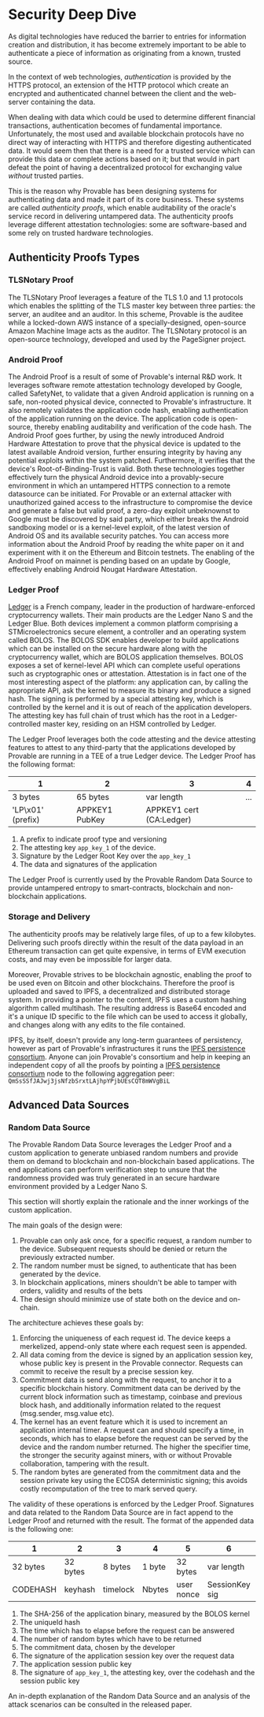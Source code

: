 # Security Deep Dive
As digital technologies have reduced the barrier to entries for information creation and distribution, it has become extremely important to be able to authenticate a piece of information as originating from a known, trusted source.

In the context of web technologies, _authentication_ is provided by the HTTPS protocol, an extension of the HTTP protocol which create an encrypted and authenticated channel between the client and the web-server containing the data.

When dealing with data which could be used to determine different financial transactions, authentication becomes of fundamental importance. Unfortunately, the most used and available blockchain protocols have no direct way of interacting with HTTPS and therefore digesting authenticated data. It would seem then that there is a need for a trusted service which can provide this data or complete actions based on it; but that would in part defeat the point of having a decentralized protocol for exchanging value *without* trusted parties.

This is the reason why Provable has been designing systems for authenticating data and made it part of its core business. These systems are called *authenticity proofs*, which enable auditability of the oracle's service record in delivering untampered data.
The authenticity proofs leverage different attestation technologies: some are software-based and some rely on trusted hardware technologies.

## Authenticity Proofs Types

### TLSNotary Proof
The TLSNotary Proof leverages a feature of the TLS 1.0 and 1.1 protocols which enables the splitting of the TLS master key between three parties: the server, an auditee and an auditor. In this scheme, Provable is the auditee while a locked-down AWS instance of a specially-designed, open-source Amazon Machine Image acts as the auditor. The TLSNotary protocol is an open-source technology, developed and used by the PageSigner project.

### Android Proof
The Android Proof is a result of some of Provable's internal R&D work. It leverages software remote attestation technology developed by Google, called SafetyNet, to validate that a given Android application is running on a safe, non-rooted physical device, connected to Provable's infrastructure. It also remotely validates the application code hash, enabling authentication of the application running on the device. The application code is open-source, thereby enabling auditability and verification of the code hash. The Android Proof goes further, by using the newly introduced Android Hardware Attestation to prove that the physical device is updated to the latest available Android version, further ensuring integrity by having any potential exploits within the system patched. Furthermore, it verifies that the device's Root-of-Binding-Trust is valid. Both these technologies together effectively turn the physical Android device into a provably-secure environment in which an untampered HTTPS connection to a remote datasource can be initiated. For Provable or an external attacker with unauthorized gained access to the infrastructure to compromise the device and generate a false but valid proof, a zero-day exploit unbeknownst to Google must be discovered by said party, which either breaks the Android sandboxing model or is a kernel-level exploit, of the latest version of Android OS and its available security patches.
You can access more information about the Android Proof by reading the white paper on it and experiment with it on the Ethereum and Bitcoin testnets. The enabling of the Android Proof on mainnet is pending based on an update by Google, effectively enabling Android Nougat Hardware Attestation.


### Ledger Proof

<a href="https://www.ledger.co">Ledger</a> is a French company, leader in the production of hardware-enforced cryptocurrency wallets. Their main products are the Ledger Nano S and the Ledger Blue. Both devices implement a common platform comprising a STMicroelectronics secure element, a controller and an operating system called BOLOS.
The BOLOS SDK enables developer to build applications which can be installed on the secure hardware along with the cryptocurrency wallet, which are BOLOS application themselves.
BOLOS exposes a set of kernel-level API which can complete useful operations such as cryptographic ones or attestation. Attestation is in fact one of the most interesting aspect of the platform: any application can, by calling the appropriate API, ask the kernel to measure its binary and produce a signed hash. The signing is performed by a special attesting key, which is controlled by the kernel and it is out of reach of the application developers. The attesting key has full chain of trust which has the root in a Ledger-controlled master key, residing on an HSM controlled by Ledger.

The Ledger Proof leverages both the code attesting and the device attesting features to attest to any third-party that the applications developed by Provable are running in a TEE of a true Ledger device. The Ledger Proof has the following format:

<table>
<thead>
<tr>
<th>1</th>
<th>2</th>
<th>3</th>
<th>4</th>
</tr>
</thead>
<tbody>
<tr>
<td>3 bytes</td>
<td>65 bytes</td>
<td>var length</td>
<td>...</td>
</tr>
<tr>
<td>'LP\x01' (prefix)</td>
<td>APPKEY1 PubKey</td>
<td>APPKEY1 cert (CA:Ledger)</td>
</tr></tbody></table>

1. A prefix to indicate proof type and versioning
2. The attesting key `app_key_1` of the device.
3. Signature by the Ledger Root Key over the `app_key_1`
4. The data and signatures of the application

The Ledger Proof is currently used by the Provable Random Data Source to provide untampered entropy to smart-contracts, blockchain and non-blockchain applications.

### Storage and Delivery
The authenticity proofs may be relatively large files, of up to a few kilobytes. Delivering such proofs directly within the result of the data payload in an Ethereum transaction can get quite expensive, in terms of EVM execution costs, and may even be impossible for larger data.

Moreover, Provable strives to be blockchain agnostic, enabling the proof to be used even on Bitcoin and other blockchains. Therefore the proof is uploaded and saved to IPFS, a decentralized and distributed storage system. In providing a pointer to the content, IPFS uses a custom hashing algorithm called multihash. The resulting address is Base64 encoded and it's a unique ID specific to the file which can be used to access it globally, and changes along with any edits to the file contained.

IPFS, by itself, doesn't provide any long-term guarantees of persistency, however as part of Provable's infrastructures it runs the <a href="https://github.com/oraclize/ipfs-persistence-consortium" target="_blank">IPFS persistence consortium</a>. Anyone can join Provable's consortium and help in keeping an independent copy of all the proofs by pointing a <a href="https://github.com/oraclize/ipfs-persistence-consortium" target="_blank">IPFS persistence consortium</a> node to the following aggregation peer: `QmSsSSfJAJwj3jsNfzbSrxtLAjhpYPjbUEsCQT8mWVgBiL`

## Advanced Data Sources

### Random Data Source
The Provable Random Data Source leverages the Ledger Proof and a custom application to generate unbiased random numbers and provide them on demand to blockchain and non-blockchain based applications. The end applications can perform verification step to unsure that the randomness provided was truly generated in an secure hardware environment provided by a Ledger Nano S.

This section will shortly explain the rationale and the inner workings of the custom application.

The main goals of the design were:

1. Provable can only ask once, for a specific request, a random number to the device. Subsequent requests should be denied or return the previously extracted number.
2. The random number must be signed, to authenticate that has been generated by the device.
3. In blockchain applications, miners shouldn't be able to tamper with orders, validity and results of the bets
4. The design should minimize use of state both on the device and on-chain.

The architecture achieves these goals by:

1. Enforcing the uniqueness of each request id. The device keeps a merkelized, append-only state where each request seen is appended.
2. All data coming from the device is signed by an application session key, whose public key is present in the Provable connector. Requests can commit to receive the result by a precise session key.
3. Commitment data is send along with the request, to anchor it to a specific blockchain history. Commitment data can be derived by the current block information such as timestamp, coinbase and previous block hash, and additionally information related to the request (msg.sender, msg.value etc).
4. The kernel has an event feature which it is used to increment an application internal timer. A request can and should specify a time, in seconds, which has to elapse before the request can be served by the device and the random number returned. The higher the specifier time, the stronger the security against miners, with or without Provable collaboration, tampering with the result.
5. The random bytes are generated from the commitment data and the session private key using the ECDSA deterministic signing; this avoids costly recomputation of the tree to mark served query.

The validity of these operations is enforced by the Ledger Proof. Signatures and data related to the Random Data Source are in fact append to the Ledger Proof and returned with the result. The format of the appended data is the following one:
<table>
<thead>
<tr>
<th>1</th>
<th>2</th>
<th>3</th>
<th>4</th>
<th>5</th>
<th>6</th>
<th>7</th>
<th>8</th>
</tr>
</thead>
<tbody>
<tr>
<td>32 bytes</td>
<td>32 bytes</td>
<td>8 bytes</td>
<td>1 byte</td>
<td>32 bytes</td>
<td>var length</td>
<td>65 bytes</td>
<td>var length</td>
</tr>
<tr>
<td>CODEHASH</td>
<td>keyhash</td>
<td>timelock</td>
<td>Nbytes</td>
<td>user nonce</td>
<td>SessionKey sig</td>
<td>SessionPubKey</td>
<td>attestation sig</td>
</tr></tbody></table>

1. The SHA-256 of the application binary, measured by the BOLOS kernel
2. The uniqueId hash
3. The time which has to elapse before the request can be answered
4. The number of random bytes which have to be returned
5. The commitment data, chosen by the developer
6. The signature of the application session key over the request data
7. The application session public key
8. The signature of `app_key_1`, the attesting key, over the codehash and the session public key

An in-depth explanation of the Random Data Source and an analysis of the attack scenarios can be consulted in the released paper.
